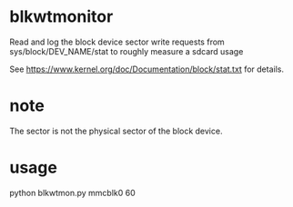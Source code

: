 # blkwtmonitor
Read and log the block device sector write requests from sys/block/DEV_NAME/stat to roughly measure a sdcard usage

See https://www.kernel.org/doc/Documentation/block/stat.txt for details.

# note
The sector is not the physical sector of the block device.

# usage
python blkwtmon.py mmcblk0 60


